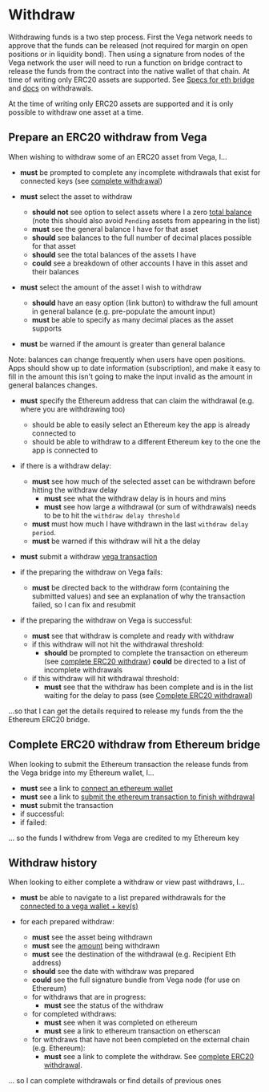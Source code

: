 # Withdraw
Withdrawing funds is a two step process. First the Vega network needs to approve that the funds can be released (not required for margin on open positions or in liquidity bond). Then using a signature from nodes of the Vega network the user will need to run a function on bridge contract to release the funds from the contract into the native wallet of that chain. At time of writing only ERC20 assets are supported.
See [Specs for eth bridge](../protocol/0031-ETHB-ethereum_bridge_spec.md) and [docs](https://docs.vega.xyz/docs/mainnet/concepts/vega-protocol#withdrawals) on withdrawals.

At the time of writing only ERC20 assets are supported and it is only possible to withdraw one asset at a time.

## Prepare an ERC20 withdraw from Vega

When wishing to withdraw some of an ERC20 asset from Vega, I...

- **must** be prompted to complete any incomplete withdrawals that exist for connected keys (see [complete withdrawal](#complete-erc20-withdraw-on-ethereum))

- **must** select the asset to withdraw
  - **should not** see option to select assets where I a zero [total balance](7001-DATA-data_display.md) (note this should also avoid `Pending` assets from appearing in the list)
  - **must** see the general balance I have for that asset
  - **should** see balances to the full number of decimal places possible for that asset
  - **should** see the total balances of the assets I have
  - **could** see a breakdown of other accounts I have in this asset and their balances

- **must** select the amount of the asset I wish to withdraw
  - **should** have an easy option (link button) to withdraw the full amount in general balance (e.g. pre-populate the amount input)
  - **must** be able to specify as many decimal places as the asset supports
- **must** be warned if the amount is greater than general balance

Note: balances can change frequently when users have open positions. Apps should show up to date information (subscription), and make it easy to fill in the amount this isn't going to make the input invalid as the amount in general balances changes.

- **must** specify the Ethereum address that can claim the withdrawal (e.g. where you are withdrawing too)
  - should be able to easily select an Ethereum key the app is already connected to
  - should be able to withdraw to a different Ethereum key to the one the app is connected to

- if there is a withdraw delay:
  - **must** see how much of the selected asset can be withdrawn before hitting the withdraw delay 
    - **must** see what the withdraw delay is in hours and mins
    - **must** see how large a withdrawal (or sum of withdrawals) needs to be to hit the `withdraw delay threshold`
  - **must** must how much I have withdrawn in the last `withdraw delay period`.
  - **must** be warned if this withdraw will hit a the delay

- **must** submit a withdraw [vega transaction](0003-WTXN-submit_vega_transaction.md)
- if the preparing the withdraw on Vega fails:
  - **must** be directed back to the withdraw form (containing the submitted values) and see an explanation of why the transaction failed, so I can fix and resubmit

- if the preparing the withdraw on Vega is successful:
  -  **must** see that withdraw is complete and ready with withdraw
  - if this withdraw will not hit the withdrawal threshold:
    - **should** be prompted to complete the transaction on ethereum (see [complete ERC20 withdraw](#complete-erc20-withdraw-from-ethereum-bridge))
    **could** be directed to a list of incomplete withdrawals
  - if this withdraw will hit withdrawal threshold: 
    - **must** see that the withdraw has been complete and is in the list waiting for the delay to pass (see [Complete ERC20 withdrawal](#complete-erc20-withdraw-from-ethereum-bridge))

...so that I can get the details required to release my funds from the the Ethereum ERC20 bridge.

## Complete ERC20 withdraw from Ethereum bridge

When looking to submit the Ethereum transaction the release funds from the Vega bridge into my Ethereum wallet, I...


- **must** see a link to [connect an ethereum wallet]()
- **must** see a link to [submit the ethereum transaction to finish withdrawal]()
- **must** submit the transaction
- if successful:
- if failed:

... so the funds I withdrew from Vega are credited to my Ethereum key

## Withdraw history

When looking to either complete a withdraw or view past withdraws, I...

- **must** be able to navigate to a list prepared withdrawals for the [connected to a vega wallet + key(s)](0002-WCON-connect_vega_wallet.md)

- for each prepared withdraw:
  - **must** see the asset being withdrawn
  - **must** see the [amount](7001-DATA-data_display.md#asset-balances) being withdrawn
  - **must** see the destination of the withdrawal (e.g. Recipient Eth address)
  - **should** see the date with withdraw was prepared
  - **could** see the full signature bundle from Vega node (for use on Ethereum)
  - for withdraws that are in progress:
    - **must** see the status of the withdraw
  - for completed withdraws:
    - **must** see when it was completed on ethereum
    - **must** see a link to ethereum transaction on etherscan
  - for withdraws that have not been completed on the external chain (e.g. Ethereum):
    - **must** see a link to complete the withdraw. See [complete ERC20 withdrawal](#complete-erc20-withdraw-from-ethereum-bridge).

... so I can complete withdrawals or find details of previous ones